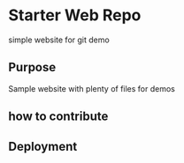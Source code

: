 # Starter Web Repo

simple website for git demo

## Purpose

Sample website with plenty of files for demos


## how to contribute


## Deployment